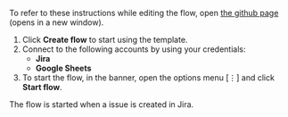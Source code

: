 To refer to these instructions while editing the flow, open [the github page](https://github.com/ot4i/app-connect-templates/tree/master/resources/markdown/Record%20Jira%20issues%20to%20Google%20Sheets) (opens in a new window).

1.	Click **Create flow** to start using the template.
2.	Connect to the following accounts by using your credentials:
    - **Jira** 
    - **Google Sheets**
3.	To start the flow, in the banner, open the options menu [⋮] and click **Start flow**.

The flow is started when a issue is created in Jira.
